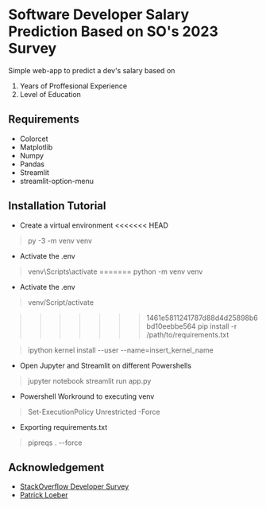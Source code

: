 

# Software Developer Salary Prediction Based on SO's 2023 Survey 
Simple web-app to predict a dev's salary based on
 1. Years of Proffesional Experience
 2. Level of Education

## Requirements
* Colorcet
* Matplotlib
* Numpy
* Pandas
* Streamlit
* streamlit-option-menu

## Installation Tutorial
* Create a virtual environment
<<<<<<< HEAD
> py -3 -m venv venv
* Activate the .env
> venv\Scripts\activate
=======
> python -m venv venv

* Activate the .env
> venv/Script/activate

>>>>>>> 1461e5811241787d88d4d25898b6bd10eebbe564
> pip install -r /path/to/requirements.txt

> ipython kernel install --user --name=insert_kernel_name

* Open Jupyter and Streamlit on different Powershells
>jupyter notebook
>streamlit run app.py

* Powershell Workround to executing venv
>Set-ExecutionPolicy Unrestricted -Force

* Exporting requirements.txt
>pipreqs . --force

  ## Acknowledgement

* [StackOverflow Developer Survey](https://survey.stackoverflow.co/)
* [Patrick Loeber](https://youtu.be/xl0N7tHiwlw?si=zRUFDqLsBo21_5wG)
